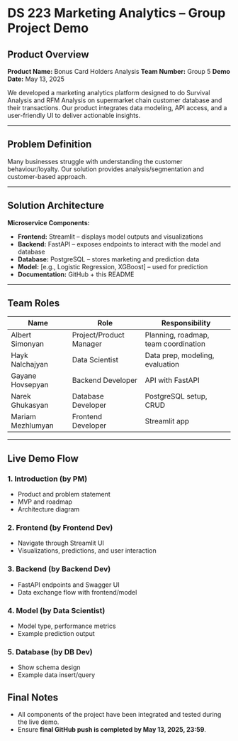 # DS 223 Marketing Analytics – Group Project Demo

## Product Overview

**Product Name:** Bonus Card Holders Analysis
**Team Number:** Group 5 
**Demo Date:** May 13, 2025  

We developed a marketing analytics platform designed to do Survival Analysis and RFM Analysis on supermarket chain customer database and their transactions. Our product integrates data modeling, API access, and a user-friendly UI to deliver actionable insights.

---

## Problem Definition
Many businesses struggle with understanding the customer behaviour/loyalty. Our solution provides analysis/segmentation and customer-based approach.

---

## Solution Architecture

**Microservice Components:**
- **Frontend:** Streamlit – displays model outputs and visualizations
- **Backend:** FastAPI – exposes endpoints to interact with the model and database
- **Database:** PostgreSQL – stores marketing and prediction data
- **Model:** [e.g., Logistic Regression, XGBoost] – used for prediction
- **Documentation:** GitHub + this README

---

## Team Roles

| Name | Role | Responsibility |
|------|------|----------------|
| Albert Simonyan | Project/Product Manager | Planning, roadmap, team coordination |
| Hayk Nalchajyan | Data Scientist | Data prep, modeling, evaluation |
| Gayane Hovsepyan | Backend Developer | API with FastAPI |
| Narek Ghukasyan | Database Developer | PostgreSQL setup, CRUD |
| Mariam Mezhlumyan | Frontend Developer | Streamlit app|

---

## Live Demo Flow

### 1. Introduction (by PM)
- Product and problem statement
- MVP and roadmap
- Architecture diagram

### 2. Frontend (by Frontend Dev)
- Navigate through Streamlit UI
- Visualizations, predictions, and user interaction

### 3. Backend (by Backend Dev)
- FastAPI endpoints and Swagger UI
- Data exchange flow with frontend/model

### 4. Model (by Data Scientist)
- Model type, performance metrics
- Example prediction output

### 5. Database (by DB Dev)
- Show schema design
- Example data insert/query

## Final Notes

- All components of the project have been integrated and tested during the live demo.
- Ensure **final GitHub push is completed by May 13, 2025, 23:59**.
